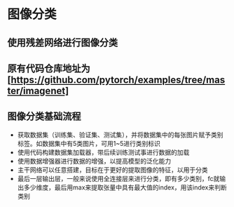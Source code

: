 # 图像分类
## 使用残差网络进行图像分类
## 原有代码仓库地址为[https://github.com/pytorch/examples/tree/master/imagenet]

## 图像分类基础流程
- 获取数据集（训练集、验证集、测试集），并将数据集中的每张图片赋予类别标签。如数据集中有5类图片，可用1~5进行类别标识
- 使用代码构建数据集加载器，带后续训练测试事进行数据的加载
- 使用数据增强器进行数据的增强，以提高模型的泛化能力
- 主干网络可以任意搭建，目标在于更好的提取图像的特征，以用于分类
- 最后一层输出层，一般来说使用全连接层来进行分类，即有多少类别，fc就输出多少维度，最后用max来提取张量中具有最大值的index，用该index来判断类别
